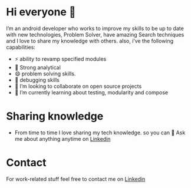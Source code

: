 # Hi everyone :wave:
I’m an android developer who works to improve my skills to be up to date with new technologies, Problem Solver, have amazing Search techniques and I love to share my knowledge with others.
also, i’ve the following capabilities:
- ⚡ ability to revamp specified modules
- 🔭 Strong analytical
- 😄 problem solving skills.
- 🤔 debugging skills
- 👯 I’m looking to collaborate on open source projects
- 🌱 I’m currently learning about testing, modularity and compose

# Sharing knowledge
- From time to time I love sharing my tech knowledge. so you can 💬 Ask me about anything anytime on [Linkedin](https://www.linkedin.com/in/moustafaelsaghier/)
# Contact
For work-related stuff feel free to contact me on [Linkedin](https://www.linkedin.com/in/moustafaelsaghier/)
<!--
**MoustafaElsaghier/MoustafaElsaghier** is a ✨ _special_ ✨ repository because its `README.md` (this file) appears on your GitHub profile.

Here are some ideas to get you started:

- 🔭 I’m currently working on ...
- 🌱 I’m currently learning ...
- 👯 I’m looking to collaborate on ...
- 🤔 I’m looking for help with ...
- 💬 Ask me about ...
- 📫 How to reach me: ...
- 😄 Pronouns: ...
- ⚡ Fun fact: ...
-->

